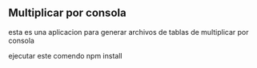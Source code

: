 ## Multiplicar por consola
esta es una aplicacion para generar archivos de tablas de multiplicar por consola

ejecutar este comendo npm install